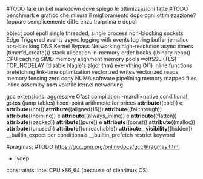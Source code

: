 #TODO fare un bel markdown dove spiego le ottimizzazioni fatte
#TODO benchmark e grafico che misura il miglioramento dopo ogni ottimizzazione? (oppure semplicemente differenza tra prima e dopo)

object pool
epoll
single threaded, single process
non-blocking sockets
Edge Triggered events
async logging with events
log ring buffer
jemalloc
non-blocking DNS
Kernel Bypass Networking
high-resolution async timers (timerfd_create())
stack allocation
in-memory order books ((binary heap))
CPU caching
SIMD
memory alignment
memory pools
wolfSSL (TLS)
TCP_NODELAY (disable Nagle's algorithm)
everything O(1)
inline functions
prefetching
link-time optimization
vectorized writes
vectorized reads
memory fencing
zero copy
NUMA
software pipelining
memory mapped files
inline assemlby __asm__ volatile
kernel networking

gcc extensions:
aggressive Ofast compilation
-march=native
conditional gotos (jump tables)
fixed-point arithmetic for prices
__attribute__((cold)) e __attribute__((hot))
__attribute__((aligned(16)))
__attribute__((fallthrough))
__attribute__((noinline)) e __attribute__((always_inline)) e __attribute__((flatten))
__attribute__((packed))
__attribute__((pure)) e __attribute__((const))
__attribute__((malloc))
__attribute__((unused))
__attribute__((unreachable))
__attribute__visibility__((hidden))
__builtin_expect per conditionals
__builtin_prefetch
restrict keyword

#pragmas: #TODO https://gcc.gnu.org/onlinedocs/gcc/Pragmas.html
- ivdep

constraints:
intel CPU x86_64 (because of clearlinux OS)